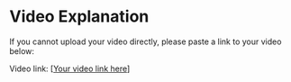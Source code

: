 # Video Explanation

If you cannot upload your video directly, please paste a link to your video below:

Video link: [[Your video link here](https://drive.google.com/file/d/1XgHYAcfKcTRAOhYD8WpMegnChwCkascN/view?usp=sharing)]
